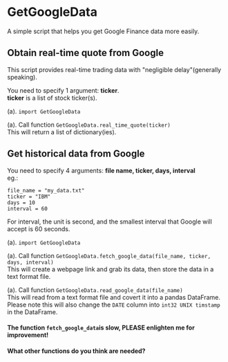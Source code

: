 # GetGoogleData
A simple script that helps you get Google Finance data more easily.


## Obtain real-time quote from Google
This script provides real-time trading data with "negligible delay"(generally speaking).  

You need to specify 1 argument: **ticker**.  
**ticker** is a list of stock ticker(s).  

(a). `import GetGoogleData`

(a). Call function `GetGoogleData.real_time_quote(ticker)`  
    This will return a list of dictionary(ies).





## Get historical data from Google

You need to specify 4 arguments: **file name, ticker, days, interval**  
eg.:
```
file_name = "my_data.txt"
ticker = "IBM"
days = 10
interval = 60
```
For interval, the unit is second, and the smallest interval that Google will accept is 60 seconds.

(a). `import GetGoogleData`

(a). Call function `GetGoogleData.fetch_google_data(file_name, ticker, days, interval)`  
    This will create a webpage link and grab its data, then store the data in a text format file.

(a). Call function `GetGoogleData.read_google_data(file_name)`  
    This will read from a text format file and covert it into a pandas DataFrame.  
    Please note this will also change the `DATE` column into `int32 UNIX timstamp` in the DataFrame.

#### The function `fetch_google_data`is slow, PLEASE enlighten me for improvement!
#### What other functions do you think are needed?


